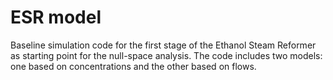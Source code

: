 # ESR model 
Baseline simulation code for the first stage of the Ethanol Steam Reformer as starting point for the null-space analysis. The code includes two models: one based on concentrations and the other based on flows.
